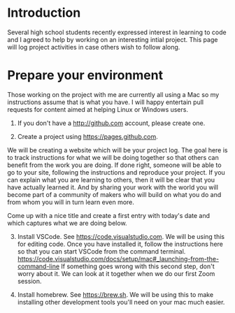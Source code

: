 # Introduction

Several high school students recently expressed interest in learning to code and I agreed to help by working on an interesting intial project. This page will log  project activities in case others wish to follow along.

# Prepare your environment

Those working on the project with me are currently all using a Mac so my instructions assume that is what you have. I will happy entertain pull requests for content aimed at helping Linux or Windows users.

1.  If you don't have a http://github.com account, please create one. 

2. Create a project using https://pages.github.com. 

We will be creating a website which will be your project log. The goal here is to track instructions for what we will be doing together so that others can benefit from the work you are doing. If done right, someone will be able to go to your site, following the instructions and reproduce your project. If you can explain what you are learning to others, then it will be clear that you have actually learned it. And by sharing your work with the world you will become part of a community of makers who will build on what you do and from whom you will in turn learn even more.

Come up with a nice title and create a first entry with today's date and which captures what we are doing below.

3. Install VSCode. See https://code.visualstudio.com.   We will be using this for editing code. Once you have installed it, follow the instructions here so that you can start VSCode from the command terminal.   https://code.visualstudio.com/docs/setup/mac#_launching-from-the-command-line   If something goes wrong with this second step, don't worry about it. We can look at it together when we do our first Zoom session.

4. Install homebrew.  See https://brew.sh.  We will be using this to make installing other development tools you'll need on your mac much easier.



